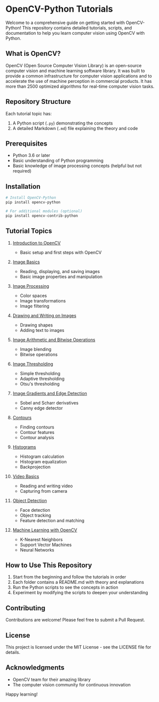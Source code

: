 # OpenCV-Python Tutorials

Welcome to a comprehensive guide on getting started with OpenCV-Python! This repository contains detailed tutorials, scripts, and documentation to help you learn computer vision using OpenCV with Python.

## What is OpenCV?

OpenCV (Open Source Computer Vision Library) is an open-source computer vision and machine learning software library. It was built to provide a common infrastructure for computer vision applications and to accelerate the use of machine perception in commercial products. It has more than 2500 optimized algorithms for real-time computer vision tasks.

## Repository Structure

Each tutorial topic has:
1. A Python script (`.py`) demonstrating the concepts
2. A detailed Markdown (`.md`) file explaining the theory and code

## Prerequisites

- Python 3.6 or later
- Basic understanding of Python programming
- Basic knowledge of image processing concepts (helpful but not required)

## Installation

```bash
# Install OpenCV-Python
pip install opencv-python

# For additional modules (optional)
pip install opencv-contrib-python
```

## Tutorial Topics

1. [Introduction to OpenCV](01_introduction/README.md)
   - Basic setup and first steps with OpenCV

2. [Image Basics](02_image_basics/README.md)
   - Reading, displaying, and saving images
   - Basic image properties and manipulation

3. [Image Processing](03_image_processing/README.md)
   - Color spaces
   - Image transformations
   - Image filtering

4. [Drawing and Writing on Images](04_drawing/README.md)
   - Drawing shapes
   - Adding text to images

5. [Image Arithmetic and Bitwise Operations](05_image_operations/README.md)
   - Image blending
   - Bitwise operations

6. [Image Thresholding](06_thresholding/README.md)
   - Simple thresholding
   - Adaptive thresholding
   - Otsu's thresholding

7. [Image Gradients and Edge Detection](07_edge_detection/README.md)
   - Sobel and Scharr derivatives
   - Canny edge detector

8. [Contours](08_contours/README.md)
   - Finding contours
   - Contour features
   - Contour analysis

9. [Histograms](09_histograms/README.md)
   - Histogram calculation
   - Histogram equalization
   - Backprojection

10. [Video Basics](10_video_basics/README.md)
    - Reading and writing video
    - Capturing from camera

11. [Object Detection](11_object_detection/README.md)
    - Face detection
    - Object tracking
    - Feature detection and matching

12. [Machine Learning with OpenCV](12_machine_learning/README.md)
    - K-Nearest Neighbors
    - Support Vector Machines
    - Neural Networks

## How to Use This Repository

1. Start from the beginning and follow the tutorials in order
2. Each folder contains a README.md with theory and explanations
3. Run the Python scripts to see the concepts in action
4. Experiment by modifying the scripts to deepen your understanding

## Contributing

Contributions are welcome! Please feel free to submit a Pull Request.

## License

This project is licensed under the MIT License - see the LICENSE file for details.

## Acknowledgments

- OpenCV team for their amazing library
- The computer vision community for continuous innovation

Happy learning!